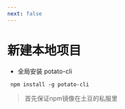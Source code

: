 ```yaml
---
next: false
---
```

# 新建本地项目

+ 全局安装 potato-cli

``` 
 npm install -g potato-cli
 ```
>首先保证npm镜像在土豆的私服里
